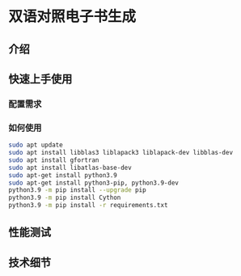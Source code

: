 # 双语对照电子书生成
## 介绍
## 快速上手使用
### 配置需求
### 如何使用
```bash
sudo apt update
sudo apt install libblas3 liblapack3 liblapack-dev libblas-dev
sudo apt install gfortran
sudo apt install libatlas-base-dev
sudo apt-get install python3.9
sudo apt-get install python3-pip, python3.9-dev
python3.9 -m pip install --upgrade pip
python3.9 -m pip install Cython
python3.9 -m pip install -r requirements.txt
```

## 性能测试

## 技术细节